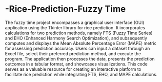 # -Rice-Prediction-Fuzzy Time
The fuzzy time project encompasses a graphical user interface (GUI) application using the Tkinter library for rice prediction. It incorporates calculations for two prediction methods, namely FTS (Fuzzy Time Series) and EHO (Enhanced Harmony Search Optimization), and subsequently computes and displays the Mean Absolute Percentage Error (MAPE) metric for assessing prediction accuracy. Users can input a dataset through an Excel file, select their preferred prediction method, and execute the program. The application then processes the data, presents the prediction outcomes in a tabular format, and showcases visualizations. This code serves as a valuable resource for creating an interactive platform to facilitate rice prediction while integrating FTS, EHO, and MAPE calculations.
